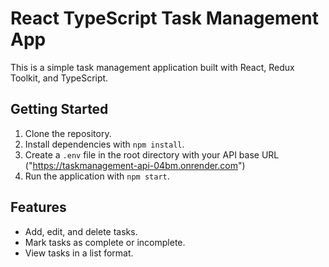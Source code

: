 # React TypeScript Task Management App

This is a simple task management application built with React, Redux Toolkit, and TypeScript.

## Getting Started

1. Clone the repository.
2. Install dependencies with `npm install`.
3. Create a `.env` file in the root directory with your API base URL ("https://taskmanagement-api-04bm.onrender.com")
4. Run the application with `npm start`.

## Features

- Add, edit, and delete tasks.
- Mark tasks as complete or incomplete.
- View tasks in a list format.


